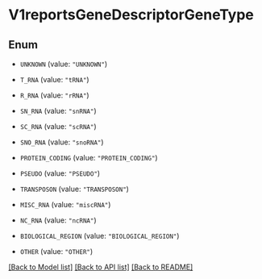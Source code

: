 # V1reportsGeneDescriptorGeneType

## Enum


* `UNKNOWN` (value: `"UNKNOWN"`)

* `T_RNA` (value: `"tRNA"`)

* `R_RNA` (value: `"rRNA"`)

* `SN_RNA` (value: `"snRNA"`)

* `SC_RNA` (value: `"scRNA"`)

* `SNO_RNA` (value: `"snoRNA"`)

* `PROTEIN_CODING` (value: `"PROTEIN_CODING"`)

* `PSEUDO` (value: `"PSEUDO"`)

* `TRANSPOSON` (value: `"TRANSPOSON"`)

* `MISC_RNA` (value: `"miscRNA"`)

* `NC_RNA` (value: `"ncRNA"`)

* `BIOLOGICAL_REGION` (value: `"BIOLOGICAL_REGION"`)

* `OTHER` (value: `"OTHER"`)


[[Back to Model list]](../README.md#documentation-for-models) [[Back to API list]](../README.md#documentation-for-api-endpoints) [[Back to README]](../README.md)


